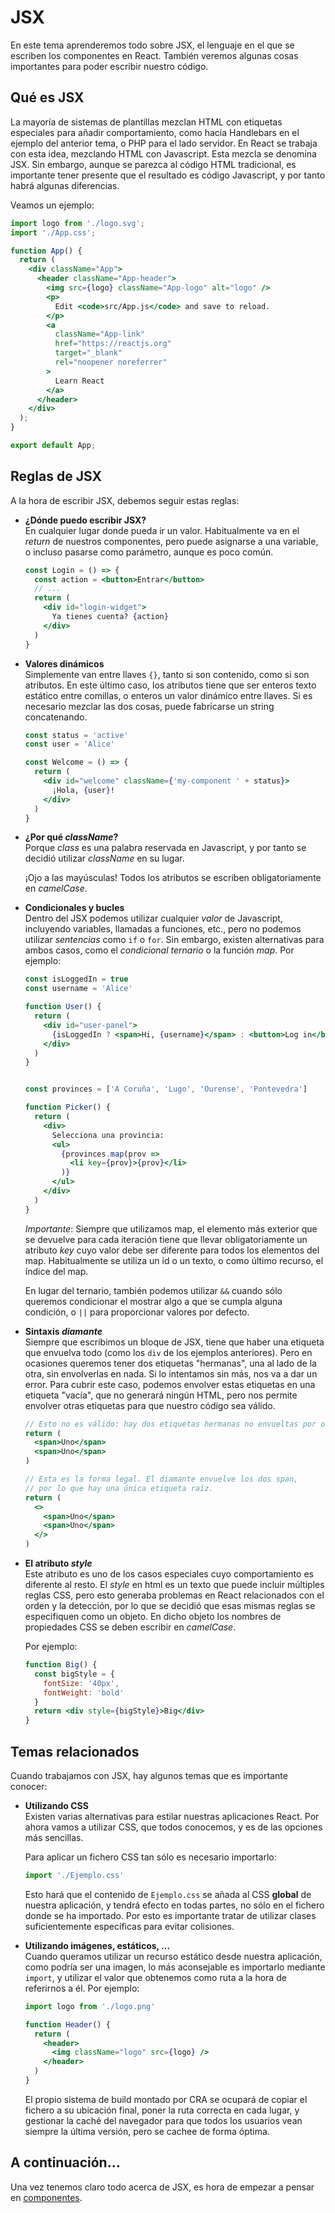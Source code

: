 # JSX

En este tema aprenderemos todo sobre JSX, el lenguaje en el que se escriben
los componentes en React. También veremos algunas cosas importantes
para poder escribir nuestro código.

## Qué es JSX

La mayoría de sistemas de plantillas mezclan HTML con etiquetas especiales para
añadir comportamiento, como hacía Handlebars en el ejemplo del anterior tema, o
PHP para el lado servidor. En React se trabaja con esta idea, mezclando HTML
con Javascript. Esta mezcla se denomina JSX. Sin embargo, aunque se parezca al
código HTML tradicional, es importante tener presente que el resultado es
código Javascript, y por tanto habrá algunas diferencias.

Veamos un ejemplo:

```jsx
import logo from './logo.svg';
import './App.css';

function App() {
  return (
    <div className="App">
      <header className="App-header">
        <img src={logo} className="App-logo" alt="logo" />
        <p>
          Edit <code>src/App.js</code> and save to reload.
        </p>
        <a
          className="App-link"
          href="https://reactjs.org"
          target="_blank"
          rel="noopener noreferrer"
        >
          Learn React
        </a>
      </header>
    </div>
  );
}

export default App;
```

## Reglas de JSX

A la hora de escribir JSX, debemos seguir estas reglas:

- **¿Dónde puedo escribir JSX?**\
  En cualquier lugar donde pueda ir un valor. Habitualmente va en el _return_
  de nuestros componentes, pero puede asignarse a una variable, o incluso
  pasarse como parámetro, aunque es poco común.

  ```jsx
  const Login = () => {
    const action = <button>Entrar</button>
    // ...
    return (
      <div id="login-widget">
        Ya tienes cuenta? {action}
      </div>
    )
  }
  ```

- **Valores dinámicos**\
  Simplemente van entre llaves `{}`, tanto si son contenido, como si son
  atributos. En este último caso, los atributos tiene que ser enteros texto
  estático entre comillas, o enteros un valor dinámico entre llaves. Si es
  necesario mezclar las dos cosas, puede fabricarse un string concatenando.

  ```jsx
  const status = 'active'
  const user = 'Alice'

  const Welcome = () => {
    return (
      <div id="welcome" className={'my-component ' + status}>
        ¡Hola, {user}!
      </div>
    )
  }
  ```

- **¿Por qué _className_?**\
  Porque _class_ es una palabra reservada en Javascript, y por tanto se decidió
  utilizar _className_ en su lugar.

  ¡Ojo a las mayúsculas! Todos los atributos se escriben obligatoriamente en
  _camelCase_.

- **Condicionales y bucles**\
  Dentro del JSX podemos utilizar cualquier _valor_ de Javascript, incluyendo
  variables, llamadas a funciones, etc., pero no podemos utilizar _sentencias_
  como `if` o `for`. Sin embargo, existen alternativas para ambos casos, como
  el _condicional ternario_ o la función _map_. Por ejemplo:

  ```jsx
  const isLoggedIn = true
  const username = 'Alice'

  function User() {
    return (
      <div id="user-panel">
        {isLoggedIn ? <span>Hi, {username}</span> : <button>Log in</button>}
      </div>
    )
  }


  const provinces = ['A Coruña', 'Lugo', 'Ourense', 'Pontevedra']

  function Picker() {
    return (
      <div>
        Selecciona una provincia:
        <ul>
          {provinces.map(prov =>
            <li key={prov}>{prov}</li>
          )}
        </ul>
      </div>
    )
  }
  ```

  _Importante_: Siempre que utilizamos map, el elemento más exterior que se
  devuelve para cada iteración tiene que llevar obligatoriamente un atributo
  _key_ cuyo valor debe ser diferente para todos los elementos del map.
  Habitualmente se utiliza un id o un texto, o como último recurso, el índice
  del map.

  En lugar del ternario, también podemos utilizar `&&` cuando sólo queremos
  condicionar el mostrar algo a que se cumpla alguna condición, o `||` para
  proporcionar valores por defecto.

- **Sintaxis _diamante_**\
  Siempre que escribimos un bloque de JSX, tiene que haber una etiqueta que
  envuelva todo (como los `div` de los ejemplos anteriores). Pero en ocasiones
  queremos tener dos etiquetas "hermanas", una al lado de la otra, sin
  envolverlas en nada. Si lo intentamos sin más, nos va a dar un error. Para
  cubrir este caso, podemos envolver estas etiquetas en una etiqueta "vacía",
  que no generará ningún HTML, pero nos permite envolver otras etiquetas para
  que nuestro código sea válido.

  ```jsx
  // Esto no es válido: hay dos etiquetas hermanas no envueltas por otra.
  return (
    <span>Uno</span>
    <span>Uno</span>
  )

  // Esta es la forma legal. El diamante envuelve los dos span,
  // por lo que hay una única etiqueta raíz.
  return (
    <>
      <span>Uno</span>
      <span>Uno</span>
    </>
  )
  ```

- **El atributo _style_**\
  Este atributo es uno de los casos especiales cuyo comportamiento es diferente
  al resto. El _style_ en html es un texto que puede incluir múltiples reglas
  CSS, pero esto generaba problemas en React relacionados con el orden y la
  detección, por lo que se decidió que esas mismas reglas se especifiquen como
  un objeto. En dicho objeto los nombres de propiedades CSS se deben escribir
  en _camelCase_.

  Por ejemplo:
  ```jsx
  function Big() {
    const bigStyle = {
      fontSize: '40px',
      fontWeight: 'bold'
    }
    return <div style={bigStyle}>Big</div>
  }
  ```

## Temas relacionados

Cuando trabajamos con JSX, hay algunos temas que es importante conocer:

- **Utilizando CSS**\
  Existen varias alternativas para estilar nuestras aplicaciones React. Por
  ahora vamos a utilizar CSS, que todos conocemos, y es de las opciones más
  sencillas.

  Para aplicar un fichero CSS tan sólo es necesario importarlo:

  ```jsx
  import './Ejemplo.css'
  ```

  Esto hará que el contenido de `Ejemplo.css` se añada al CSS **global** de
  nuestra aplicación, y tendrá efecto en todas partes, no sólo en el fichero
  donde se ha importado. Por esto es importante tratar de utilizar clases
  suficientemente específicas para evitar colisiones.

- **Utilizando imágenes, estáticos, ...**\
  Cuando queramos utilizar un recurso estático desde nuestra aplicación, como
  podría ser una imagen, lo más aconsejable es importarlo mediante `import`, y
  utilizar el valor que obtenemos como ruta a la hora de referirnos a él. Por
  ejemplo:

  ```jsx
  import logo from './logo.png'

  function Header() {
    return (
      <header>
        <img className="logo" src={logo} />
      </header>
    )
  }
  ```

  El propio sistema de build montado por CRA se ocupará de copiar el fichero
  a su ubicación final, poner la ruta correcta en cada lugar, y gestionar la
  caché del navegador para que todos los usuarios vean siempre la última
  versión, pero se cachee de forma óptima.

## A continuación...

Una vez tenemos claro todo acerca de JSX, es hora de empezar a pensar en
[componentes](./04-components.md).
